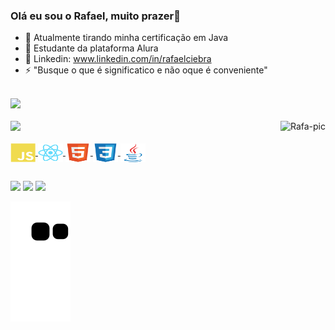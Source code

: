 ### Olá eu sou o Rafael, muito prazer👋
- 🔭 Atualmente tirando minha certificação em Java
- 🌱 Estudante da plataforma Alura
- 💬 Linkedin: www.linkedin.com/in/rafaelciebra
- ⚡ "Busque o que é significatico e não oque é conveniente"
<div align="left">
  <br>
  <a href="https://github.com/rafaciebra">
  <img height="180em" src="https://github-readme-stats.vercel.app/api?username=rafaciebra&show_icons=true&theme=dark&include_all_commits=true&count_private=true"/>
    <br>
    <br>
  <img height="180em" src="https://github-readme-stats.vercel.app/api/top-langs/?username=rafaciebra&layout=compact&langs_count=7&theme=dark"/>
    <img align="right" alt="Rafa-pic" height="140" src="https://i.pinimg.com/originals/44/54/d9/4454d936499520af582a42307adb5e51.jpg">
</div>
<div style="display: inline_block"><br>
  <img align="center" alt="Rafa-Js" height="30" width="40" src="https://raw.githubusercontent.com/devicons/devicon/master/icons/javascript/javascript-plain.svg">
  <img align="center" alt="Rafa-React" height="30" width="40" src="https://raw.githubusercontent.com/devicons/devicon/master/icons/react/react-original.svg">
  <img align="center" alt="Rafa-HTML" height="30" width="40" src="https://raw.githubusercontent.com/devicons/devicon/master/icons/html5/html5-original.svg">
  <img align="center" alt="Rafa-CSS" height="30" width="40" src="https://raw.githubusercontent.com/devicons/devicon/master/icons/css3/css3-original.svg">
  <img align="center" alt="Rafa-Python" height="30" width="40" src="https://raw.githubusercontent.com/devicons/devicon/master/icons/java/java-original.svg">
  
</div>
  
  ##
 
<div> 

  <a href="https://instagram.com/rafaelciebra" target="_blank"><img src="https://img.shields.io/badge/-Instagram-%23E4405F?style=for-the-badge&logo=instagram&logoColor=white" target="_blank"></a>
  <a href = "rafaelciebra@gmail.com"><img src="https://img.shields.io/badge/-Gmail-%23333?style=for-the-badge&logo=gmail&logoColor=white" target="_blank"></a>
  <a href="[https://www.linkedin.com/in/rafaella-ballerini-45875016a](https://www.linkedin.com/in/rafael-de-almeida-ciebra-47a496a6/)" target="_blank"><img src="https://img.shields.io/badge/-LinkedIn-%230077B5?style=for-the-badge&logo=linkedin&logoColor=white" target="_blank"></a> 
 
  ![Snake animation](https://github.com/rafaballerini/rafaballerini/blob/output/github-contribution-grid-snake.svg)
 
</div>
